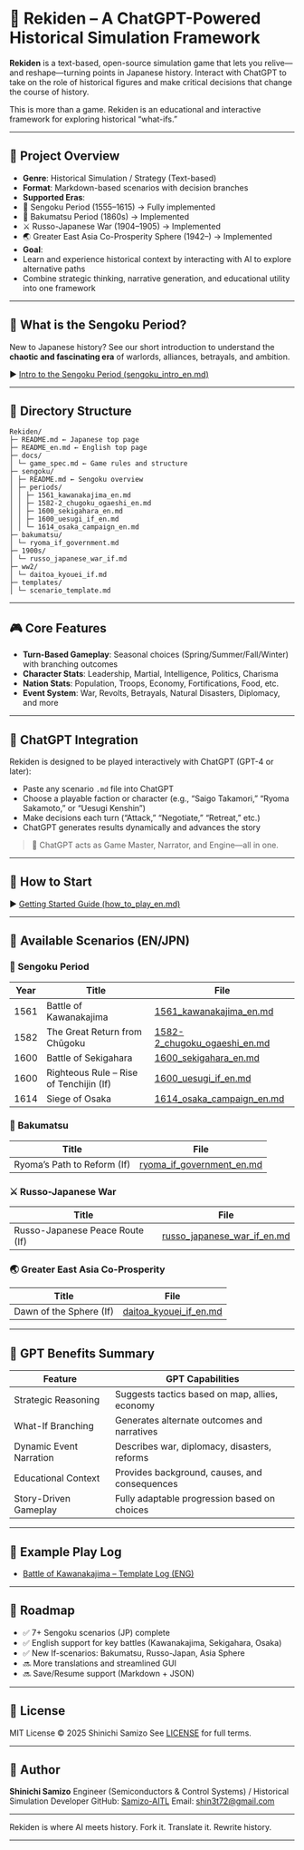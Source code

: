 # 🏯 Rekiden – A ChatGPT-Powered Historical Simulation Framework

**Rekiden** is a text-based, open-source simulation game that lets you relive—and reshape—turning points in Japanese history.
Interact with ChatGPT to take on the role of historical figures and make critical decisions that change the course of history.

This is more than a game. Rekiden is an educational and interactive framework for exploring historical “what-ifs.”

---

## 🎯 Project Overview

- **Genre**: Historical Simulation / Strategy (Text-based)
- **Format**: Markdown-based scenarios with decision branches
- **Supported Eras**:
- 🏯 Sengoku Period (1555–1615) → Fully implemented
- 🎌 Bakumatsu Period (1860s) → Implemented
- ⚔️ Russo-Japanese War (1904–1905) → Implemented
- 🌏 Greater East Asia Co-Prosperity Sphere (1942–) → Implemented
- **Goal**:
- Learn and experience historical context by interacting with AI to explore alternative paths
- Combine strategic thinking, narrative generation, and educational utility into one framework

---

## 🏯 What is the Sengoku Period?

New to Japanese history?
See our short introduction to understand the **chaotic and fascinating era** of warlords, alliances, betrayals, and ambition.

▶︎ [Intro to the Sengoku Period (sengoku_intro_en.md)](./docs/sengoku_intro_en.md)

---

## 📂 Directory Structure

```
Rekiden/
├─ README.md ← Japanese top page
├─ README_en.md ← English top page
├─ docs/
│ └─ game_spec.md ← Game rules and structure
├─ sengoku/
│ ├─ README.md ← Sengoku overview
│ ├─ periods/
│ │ ├─ 1561_kawanakajima_en.md
│ │ ├─ 1582-2_chugoku_ogaeshi_en.md
│ │ ├─ 1600_sekigahara_en.md
│ │ ├─ 1600_uesugi_if_en.md
│ │ └─ 1614_osaka_campaign_en.md
├─ bakumatsu/
│ └─ ryoma_if_government.md
├─ 1900s/
│ └─ russo_japanese_war_if.md
├─ ww2/
│ └─ daitoa_kyouei_if.md
├─ templates/
│ └─ scenario_template.md
```

---

## 🎮 Core Features

- **Turn-Based Gameplay**: Seasonal choices (Spring/Summer/Fall/Winter) with branching outcomes
- **Character Stats**: Leadership, Martial, Intelligence, Politics, Charisma
- **Nation Stats**: Population, Troops, Economy, Fortifications, Food, etc.
- **Event System**: War, Revolts, Betrayals, Natural Disasters, Diplomacy, and more

---

## 🤖 ChatGPT Integration

Rekiden is designed to be played interactively with ChatGPT (GPT-4 or later):

- Paste any scenario `.md` file into ChatGPT
- Choose a playable faction or character (e.g., “Saigo Takamori,” “Ryoma Sakamoto,” or “Uesugi Kenshin”)
- Make decisions each turn (“Attack,” “Negotiate,” “Retreat,” etc.)
- ChatGPT generates results dynamically and advances the story

> 🧠 ChatGPT acts as Game Master, Narrator, and Engine—all in one.

---

## 📘 How to Start

▶︎ [Getting Started Guide (how_to_play_en.md)](./docs/how_to_play_en.md)

---

## 📜 Available Scenarios (EN/JPN)

### 🏯 Sengoku Period
| Year | Title | File |
|--------|------------------------------------------|--------------------------------------------------------|
| 1561 | Battle of Kawanakajima | [1561_kawanakajima_en.md](./sengoku/periods/1561_kawanakajima_en.md) |
| 1582 | The Great Return from Chūgoku | [1582-2_chugoku_ogaeshi_en.md](./sengoku/periods/1582-2_chugoku_ogaeshi_en.md) |
| 1600 | Battle of Sekigahara | [1600_sekigahara_en.md](./sengoku/periods/1600_sekigahara_en.md) |
| 1600 | Righteous Rule – Rise of Tenchijin (If) | [1600_uesugi_if_en.md](./sengoku/periods/1600_uesugi_if_en.md) |
| 1614 | Siege of Osaka | [1614_osaka_campaign_en.md](./sengoku/periods/1614_osaka_campaign_en.md) |

### 🎌 Bakumatsu
| Title | File |
|------------------|--------------------------------------------------------|
| Ryoma’s Path to Reform (If) | [ryoma_if_government_en.md](./bakumatsu/ryoma_if_government_en.md) |

### ⚔️ Russo-Japanese War
| Title | File |
|------------------|--------------------------------------------------------|
| Russo-Japanese Peace Route (If) | [russo_japanese_war_if_en.md](./1900s/russo_japanese_war_if_en.md) |

### 🌏 Greater East Asia Co-Prosperity
| Title | File |
|------------------|--------------------------------------------------------|
| Dawn of the Sphere (If) | [daitoa_kyouei_if_en.md](./ww2/daitoa_kyouei_if_en.md) |

---

## 🧠 GPT Benefits Summary

| Feature | GPT Capabilities |
|------------------------|----------------------------------------------------|
| Strategic Reasoning | Suggests tactics based on map, allies, economy |
| What-If Branching | Generates alternate outcomes and narratives |
| Dynamic Event Narration| Describes war, diplomacy, disasters, reforms |
| Educational Context | Provides background, causes, and consequences |
| Story-Driven Gameplay | Fully adaptable progression based on choices |

---

## 🧪 Example Play Log

- [Battle of Kawanakajima – Template Log (ENG)](templates/1561_kawanakajima_template_en.md)

---

## 🚀 Roadmap

- ✅ 7+ Sengoku scenarios (JP) complete
- ✅ English support for key battles (Kawanakajima, Sekigahara, Osaka)
- ✅ New If-scenarios: Bakumatsu, Russo-Japan, Asia Sphere
- 🔜 More translations and streamlined GUI
- 🔜 Save/Resume support (Markdown + JSON)

---

## 📜 License

MIT License © 2025 Shinichi Samizo
See [LICENSE](./LICENSE) for full terms.

---

## 👤 Author

**Shinichi Samizo**
Engineer (Semiconductors & Control Systems) / Historical Simulation Developer
GitHub: [Samizo-AITL](https://github.com/Samizo-AITL)
Email: [shin3t72@gmail.com](mailto:shin3t72@gmail.com)

---

Rekiden is where AI meets history.
Fork it. Translate it. Rewrite history.

---
